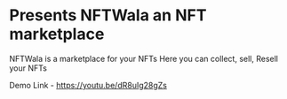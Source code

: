 # Presents NFTWala an NFT marketplace

NFTWala is a marketplace for your NFTs Here you can collect, sell, Resell your NFTs

Demo Link - https://youtu.be/dR8uIg28gZs
